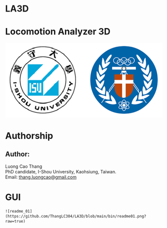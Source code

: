 # __LA3D__ 
# __Locomotion Analyzer 3D__

![alt text](https://github.com/ThangLC304/SpiderID_APP/blob/main/bin/support/universities.png?raw=true)


# __Authorship__

## __Author:__

Luong Cao Thang  
PhD candidate, I-Shou University, Kaohsiung, Taiwan.  
Email: [thang.luongcao@gmail.com](mailto:thang.luongcao@gmail.com)  


# GUI

    ![readme_01](https://github.com/ThangLC304/LA3D/blob/main/bin/readme01.png?raw=true)

